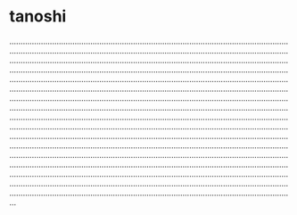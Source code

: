 # tanoshi

...............................................................................................................................................................................................................................................................................................................................................................................................................................................................................................................................................................................................................................................................................................................................................................................................................................................................................................................................................................................................................................................................................................................................................................................................................................................................................................................................................................................................................................................................................................................................................................................................................................................................................................................................................................................................................................................................................................................................................................................................................................................................................................................................................................................................